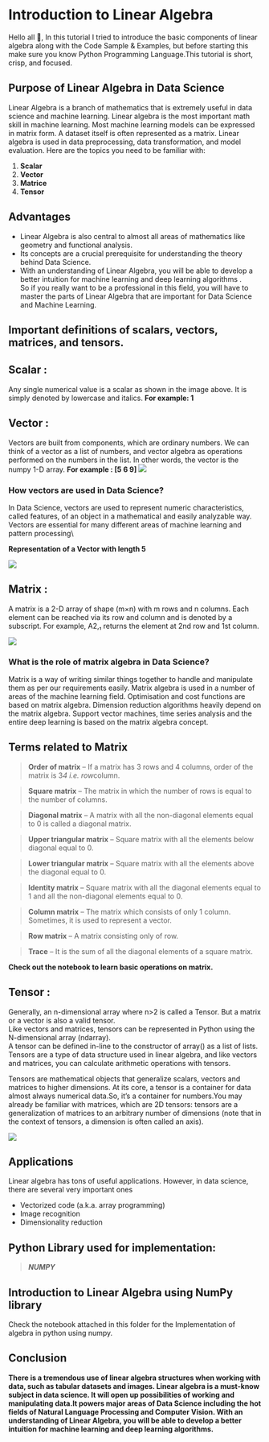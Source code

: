 # Introduction to Linear Algebra
Hello all 👋, In this tutorial I tried to introduce the basic components of linear algebra along with the Code Sample & Examples, but before starting this make sure you know Python Programming Language.This tutorial is short, crisp, and focused.

## Purpose of Linear Algebra in Data Science
Linear Algebra is a branch of mathematics that is extremely useful in data science and machine learning. Linear algebra is the most important math skill in machine learning. Most machine learning models can be expressed in matrix form. A dataset itself is often represented as a matrix. Linear algebra is used in data preprocessing, data transformation, and model evaluation. Here are the topics you need to be familiar with:
1. **Scalar**
2. **Vector**
3. **Matrice**
4. **Tensor**

## Advantages
* Linear Algebra is also central to almost all areas of mathematics like geometry and functional analysis.
* Its concepts are a crucial prerequisite for understanding the theory behind Data Science.
* With an understanding of Linear Algebra, you will be able to develop a better intuition for machine learning and deep learning algorithms .\
So if you really want to be a professional in this field, you will have to master the parts of Linear Algebra that are important for Data Science and Machine Learning.

## Important definitions of scalars, vectors, matrices, and tensors.

## Scalar :
Any single numerical value is a scalar as shown in the image above. It is simply denoted by lowercase and italics. **For example: 1**

## Vector : 
Vectors are built from components, which are ordinary numbers. We can think of a vector as a list of numbers, and vector algebra as operations performed on the numbers in the list. In other words, the vector is the numpy 1-D array.
**For example :    [5 6 9]**
![](https://github.com/harichandana1406/winter-of-contributing/blob/Datascience_With_Python/Datascience_With_Python/Linear%20Algebra/Tutorials/Introduction%20to%20Linear%20Algebra/Images/vector.png)

### How vectors are used in Data Science?
In Data Science, vectors are used to represent numeric characteristics, called features, of an object in a mathematical and easily analyzable way. Vectors are essential for many different areas of machine learning and pattern processing\

**Representation of a Vector with length 5**

![](https://github.com/harichandana1406/winter-of-contributing/blob/Datascience_With_Python/Datascience_With_Python/Linear%20Algebra/Tutorials/Introduction%20to%20Linear%20Algebra/Images/array.png)

## Matrix :
A matrix is a 2-D array of shape (m×n) with m rows and n columns.
Each element can be reached via its row and column and is denoted by a subscript. 
For example, A2,₁ returns the element at 2nd row and 1st column.

![](https://github.com/harichandana1406/winter-of-contributing/blob/Datascience_With_Python/Datascience_With_Python/Linear%20Algebra/Tutorials/Introduction%20to%20Linear%20Algebra/Images/matrix.png)
### What is the role of matrix algebra in Data Science?
Matrix is a way of writing similar things together to handle and manipulate them as per our requirements easily. 
Matrix algebra is used in a number of areas of the machine learning field. Optimisation and cost functions are based on matrix algebra. Dimension reduction algorithms heavily depend on the matrix algebra. Support vector machines, time series analysis and the entire deep learning is based on the matrix algebra concept.

## Terms related to Matrix
>**Order of matrix** – If a matrix has 3 rows and 4 columns, order of the matrix is 3*4 i.e. row*column.

>**Square matrix** – The matrix in which the number of rows is equal to the number of columns.

>**Diagonal matrix** – A matrix with all the non-diagonal elements equal to 0 is called a diagonal matrix.

>**Upper triangular matrix** – Square matrix with all the elements below diagonal equal to 0.

>**Lower triangular matrix** – Square matrix with all the elements above the diagonal equal to 0.

>**Identity matrix** – Square matrix with all the diagonal elements equal to 1 and all the non-diagonal elements equal to 0.

>**Column matrix** –  The matrix which consists of only 1 column. Sometimes, it is used to represent a vector.

>**Row matrix** –  A matrix consisting only of row.

>**Trace** – It is the sum of all the diagonal elements of a square matrix.

**Check out the notebook to learn basic operations on matrix.**

## Tensor :
Generally, an n-dimensional array where n>2 is called a Tensor. But a matrix or a vector is also a valid tensor.\
Like vectors and matrices, tensors can be represented in Python using the N-dimensional array (ndarray).\
A tensor can be defined in-line to the constructor of array() as a list of lists.\
Tensors are a type of data structure used in linear algebra, and like vectors and matrices, you can calculate arithmetic operations with tensors.

Tensors are mathematical objects that generalize scalars, vectors and matrices to higher dimensions. At its core, a tensor is a container for data almost always numerical data.So, it’s a container for numbers.You may already be familiar with matrices, which are 2D tensors: tensors are a generalization of matrices to an arbitrary number of dimensions (note that in the context of tensors, a dimension is often called an axis).

![](https://github.com/harichandana1406/winter-of-contributing/blob/Datascience_With_Python/Datascience_With_Python/Linear%20Algebra/Tutorials/Introduction%20to%20Linear%20Algebra/Images/tensor.png)

## Applications
Linear algebra has tons of useful applications. However, in data science, there are several very important ones
* Vectorized code (a.k.a. array programming)
* Image recognition
* Dimensionality reduction

## Python Library used for implementation:
   >***NUMPY***
## Introduction to Linear Algebra using NumPy library
Check the notebook attached in this folder for the Implementation of algebra in python using numpy.

## Conclusion
**There is a tremendous use of linear algebra structures when working with data, such as tabular datasets and images. Linear algebra is a must-know subject in data science. It will open up possibilities of working and manipulating data.It powers major areas of Data Science including the hot fields of Natural Language Processing and Computer Vision. With an understanding of Linear Algebra, you will be able to develop a better intuition for machine learning and deep learning algorithms.**


